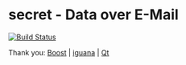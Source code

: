 secret - Data over E-Mail
=========================
[![Build Status](https://travis-ci.org/meolu/walle-web.svg?branch=master)](https://github.com/qqlilichong/secret)

Thank you:
[Boost](http://www.boost.org/) |
[iguana](https://github.com/qicosmos/iguana/) |
[Qt](https://www.qt.io/)
